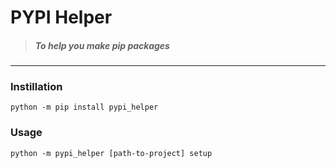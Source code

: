 # PYPI Helper
> ##### *To help you make pip packages*

---

### Instillation
    python -m pip install pypi_helper

### Usage
    python -m pypi_helper [path-to-project] setup